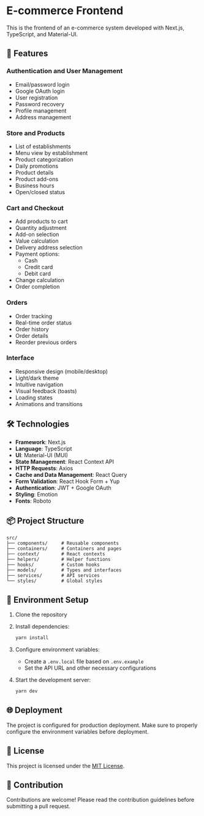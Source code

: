 # E-commerce Frontend

This is the frontend of an e-commerce system developed with Next.js, TypeScript, and Material-UI.

## 🚀 Features

### Authentication and User Management

- Email/password login
- Google OAuth login
- User registration
- Password recovery
- Profile management
- Address management

### Store and Products

- List of establishments
- Menu view by establishment
- Product categorization
- Daily promotions
- Product details
- Product add-ons
- Business hours
- Open/closed status

### Cart and Checkout

- Add products to cart
- Quantity adjustment
- Add-on selection
- Value calculation
- Delivery address selection
- Payment options:
  - Cash
  - Credit card
  - Debit card
- Change calculation
- Order completion

### Orders

- Order tracking
- Real-time order status
- Order history
- Order details
- Reorder previous orders

### Interface

- Responsive design (mobile/desktop)
- Light/dark theme
- Intuitive navigation
- Visual feedback (toasts)
- Loading states
- Animations and transitions

## 🛠️ Technologies

- **Framework**: Next.js
- **Language**: TypeScript
- **UI**: Material-UI (MUI)
- **State Management**: React Context API
- **HTTP Requests**: Axios
- **Cache and Data Management**: React Query
- **Form Validation**: React Hook Form + Yup
- **Authentication**: JWT + Google OAuth
- **Styling**: Emotion
- **Fonts**: Roboto

## 📦 Project Structure

```
src/
├── components/     # Reusable components
├── containers/     # Containers and pages
├── context/        # React contexts
├── helpers/        # Helper functions
├── hooks/          # Custom hooks
├── models/         # Types and interfaces
├── services/       # API services
└── styles/         # Global styles
```

## 🔧 Environment Setup

1. Clone the repository
2. Install dependencies:
   ```bash
   yarn install
   ```
3. Configure environment variables:

   - Create a `.env.local` file based on `.env.example`
   - Set the API URL and other necessary configurations

4. Start the development server:
   ```bash
   yarn dev
   ```

## 🌐 Deployment

The project is configured for production deployment. Make sure to properly configure the environment variables before deployment.

## 📝 License

This project is licensed under the [MIT License](LICENSE).

## 🤝 Contribution

Contributions are welcome! Please read the contribution guidelines before submitting a pull request.
